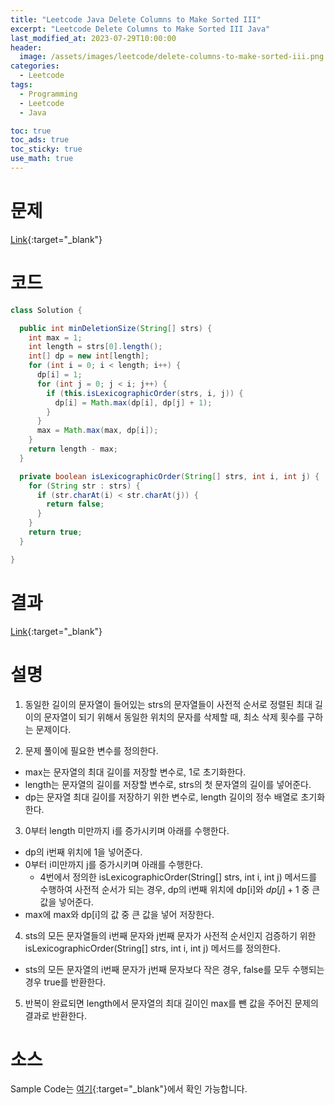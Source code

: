 ```yaml
---
title: "Leetcode Java Delete Columns to Make Sorted III"
excerpt: "Leetcode Delete Columns to Make Sorted III Java"
last_modified_at: 2023-07-29T10:00:00
header:
  image: /assets/images/leetcode/delete-columns-to-make-sorted-iii.png
categories:
  - Leetcode
tags:
  - Programming
  - Leetcode
  - Java

toc: true
toc_ads: true
toc_sticky: true
use_math: true
---
```

# 문제
[Link](https://leetcode.com/problems/delete-columns-to-make-sorted-iii){:target="_blank"}

# 코드
```java
class Solution {

  public int minDeletionSize(String[] strs) {
    int max = 1;
    int length = strs[0].length();
    int[] dp = new int[length];
    for (int i = 0; i < length; i++) {
      dp[i] = 1;
      for (int j = 0; j < i; j++) {
        if (this.isLexicographicOrder(strs, i, j)) {
          dp[i] = Math.max(dp[i], dp[j] + 1);
        }
      }
      max = Math.max(max, dp[i]);
    }
    return length - max;
  }

  private boolean isLexicographicOrder(String[] strs, int i, int j) {
    for (String str : strs) {
      if (str.charAt(i) < str.charAt(j)) {
        return false;
      }
    }
    return true;
  }

}
```

# 결과
[Link](https://leetcode.com/problems/delete-columns-to-make-sorted-iii/submissions/1006535820/){:target="_blank"}

# 설명
1. 동일한 길이의 문자열이 들어있는 strs의 문자열들이 사전적 순서로 정렬된 최대 길이의 문자열이 되기 위해서 동일한 위치의 문자를 삭제할 때, 최소 삭제 횟수를 구하는 문제이다.

2. 문제 풀이에 필요한 변수를 정의한다.
- max는 문자열의 최대 길이를 저장할 변수로, 1로 초기화한다.
- length는 문자열의 길이를 저장할 변수로, strs의 첫 문자열의 길이를 넣어준다.
- dp는 문자열 최대 길이를 저장하기 위한 변수로, length 길이의 정수 배열로 초기화한다.

3. 0부터 length 미만까지 i를 증가시키며 아래를 수행한다.
- dp의 i번째 위치에 1을 넣어준다.
- 0부터 i미만까지 j를 증가시키며 아래를 수행한다.
  - 4번에서 정의한 isLexicographicOrder(String[] strs, int i, int j) 메서드를 수행하여 사전적 순서가 되는 경우, dp의 i번째 위치에 dp[i]와 $dp[j] + 1$ 중 큰 값을 넣어준다.
- max에 max와 dp[i]의 값 중 큰 값을 넣어 저장한다.

4. sts의 모든 문자열들의 i번째 문자와 j번째 문자가 사전적 순서인지 검증하기 위한 isLexicographicOrder(String[] strs, int i, int j) 메서드를 정의한다.
- sts의 모든 문자열의 i번째 문자가 j번째 문자보다 작은 경우, false를 모두 수행되는 경우 true를 반환한다.

5. 반복이 완료되면 length에서 문자열의 최대 길이인 max를 뺀 값을 주어진 문제의 결과로 반환한다.

# 소스
Sample Code는 [여기](https://github.com/GracefulSoul/leetcode/blob/master/src/main/java/gracefulsoul/problems/DeleteColumnsToMakeSortedIII.java){:target="_blank"}에서 확인 가능합니다.